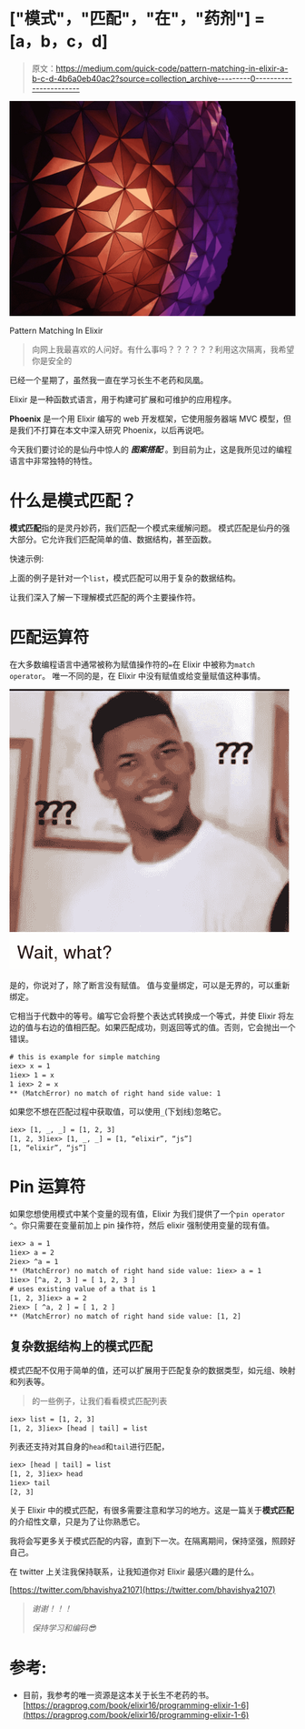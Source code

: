 # ["模式"，"匹配"，"在"，"药剂"] = [a，b，c，d]

> 原文：<https://medium.com/quick-code/pattern-matching-in-elixir-a-b-c-d-4b6a0eb40ac2?source=collection_archive---------0----------------------->

![](img/5d0428e6e53534d68f2751ad50e765ff.png)

Pattern Matching In Elixir

> 向网上我最喜欢的人问好。有什么事吗？？？？？？利用这次隔离，我希望你是安全的

已经一个星期了，虽然我一直在学习长生不老药和凤凰。

Elixir 是一种函数式语言，用于构建可扩展和可维护的应用程序。

**Phoenix** 是一个用 Elixir 编写的 web 开发框架，它使用服务器端 MVC 模型，但是我们不打算在本文中深入研究 Phoenix，以后再说吧。

今天我们要讨论的是仙丹中惊人的 ***图案搭配*** 。到目前为止，这是我所见过的编程语言中非常独特的特性。

# 什么是模式匹配？

**模式匹配**指的是灵丹妙药，我们匹配一个模式来缓解问题。
模式匹配是仙丹的强大部分。它允许我们匹配简单的值、数据结构，甚至函数。

快速示例:

上面的例子是针对一个`list`，模式匹配可以用于复杂的数据结构。

让我们深入了解一下理解模式匹配的两个主要操作符。

# 匹配运算符

在大多数编程语言中通常被称为赋值操作符的`=`在 Elixir 中被称为`match operator`。
唯一不同的是，在 Elixir 中没有赋值或给变量赋值这种事情。

![](img/db5d162ca58803a908a98b037ba43ed1.png)

是的，你说对了，除了断言没有赋值。
值与变量绑定，可以是无界的，可以重新绑定。

它相当于代数中的等号。编写它会将整个表达式转换成一个等式，并使 Elixir 将左边的值与右边的值相匹配。如果匹配成功，则返回等式的值。否则，它会抛出一个错误。

```
# this is example for simple matching
iex> x = 1 
1iex> 1 = x 
1 iex> 2 = x 
** (MatchError) no match of right hand side value: 1
```

如果您不想在匹配过程中获取值，可以使用`_`(下划线)忽略它。

```
iex> [1, _, _] = [1, 2, 3]
[1, 2, 3]iex> [1, _, _] = [1, “elixir”, “js”]
[1, “elixir”, “js”]
```

# Pin 运算符

如果您想使用模式中某个变量的现有值，Elixir 为我们提供了一个`pin operator ^`。你只需要在变量前加上 pin 操作符，然后 elixir 强制使用变量的现有值。

```
iex> a = 1
1iex> a = 2
2iex> ^a = 1
** (MatchError) no match of right hand side value: 1iex> a = 1
1iex> [^a, 2, 3 ] = [ 1, 2, 3 ]
# uses existing value of a that is 1
[1, 2, 3]iex> a = 2
2iex> [ ^a, 2 ] = [ 1, 2 ]
** (MatchError) no match of right hand side value: [1, 2]
```

## 复杂数据结构上的模式匹配

模式匹配不仅用于简单的值，还可以扩展用于匹配复杂的数据类型，如元组、映射和列表等。

>的一些例子，让我们看看模式匹配列表

```
iex> list = [1, 2, 3]
[1, 2, 3]iex> [head | tail] = list
```

列表还支持对其自身的`head`和`tail`进行匹配，

```
iex> [head | tail] = list
[1, 2, 3]iex> head
1iex> tail
[2, 3]
```

关于 Elixir 中的模式匹配，有很多需要注意和学习的地方。这是一篇关于**模式匹配**的介绍性文章，只是为了让你熟悉它。

我将会写更多关于模式匹配的内容，直到下一次。在隔离期间，保持坚强，照顾好自己。

在 twitter 上关注我保持联系，让我知道你对 Elixir 最感兴趣的是什么。

[https://twitter.com/bhavishya2107](https://twitter.com/bhavishya2107)

> *谢谢！！！*
> 
> *保持学习和编码😎*

# 参考:

*   目前，我参考的唯一资源是这本关于长生不老药的书。
    [https://pragprog.com/book/elixir16/programming-elixir-1-6](https://pragprog.com/book/elixir16/programming-elixir-1-6)
